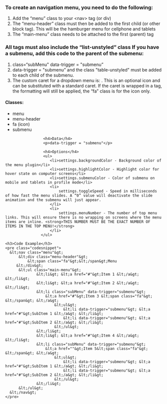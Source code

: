 <h3>To create an navigation menu, you need to do the following:</h3>
    <ol>
       <li>Add the “menu” class to your &lt;nav&gt; tag (or div)</li>
       <li>The “menu-header” class must then be added to the first child
            (or other block tag). This will be the hamburger menu for cellphone and
            tablets
        </li>
        <li>The “main-menu” class needs to be attached to the first (parent) tag</li>
    </ol>
       <h3> All tags must also include the “list-unstyled” class If you have a submenu, add this code to the parent of the submenu:</h3>
                   <ol>
                        <li>class=“subMenu" data-trigger = "submenu”</li>
                         <li>data-trigger = "submenu” and the class "table-unstyled" must be added to each child of the submenu.</li>
                         <li>
                             The custom caret for a dropdown menu is: <span class="fa"></span>. This is an optional icon and can be substituted with a standard caret. If the caret is wrapped in a tag, the formatting will still be applied, the “fa” class is for the icon only.
                         </li>
                    </ol>
                     <h4>Classes:</h4>
                    <ul>
                         <li>menu</li>
                         <li>menu-header</li>
                         <li>fa (icon)</li>
                         <li>submenu</li>
                     </ul>
                     
                     <h4>Data</h4>
                     <p>data-trigger = "submenu"</p>
                     
                     <h4>Options</h4>
                     <ul>
                        <li>settings.backgroundColor - Background color of the menu plugin</li>
                        <li>settings.highlightColor - Highlight color for hover state on computer screens</li>
                        <li>settings.submenuColor - Color of submenu on mobile and tablets in profile mode</li>
                        <li>
                            settings.toggleSpeed - Speed in milliseconds of how fast the menu slides. A “0” value will deactivate the slide animation and the submenu will just appear.
                        </li>
                        <li>
                            settings.menuNumber - The number of top menu links. This will ensure there is no wrapping on screens where the menu items are inline. <strong>THIS NUMBER MUST BE THE EXACT NUMBER OF ITEMS IN THE TOP MENU!</strong>
                        </li>
                    </ul>
    
    <h3>Code Example</h3> 
    <pre class="codesnippet">  
      &lt;nav class="menu"&gt;
          &lt;div class="menu-header"&gt;
              &lt;span class="fa"&gt;&lt;/span&gt;Menu
         &lt;/div&gt;
          &lt;ul class="main-menu"&gt;
                  &lt;li&gt; &lt;a href="#"&gt;Item 1 &lt;/a&gt; &lt;/li&gt;
                  &lt;li&gt; &lt;a href="#"&gt;Item 2 &lt;/a&gt; &lt;/li&gt;
                  &lt;li class="subMenu" data-trigger="submenu"&gt;
                      &lt;a href="#"&gt;Item 3 &lt;span class="fa"&gt; &lt;/span&gt; &lt;/a&gt;
                          &lt;ul&gt;
                              &lt;li data-trigger="submenu"&gt; &lt;a href="#"&gt;SubItem 1 &lt;/a&gt; &lt;/li&gt;
                              &lt;li data-trigger="submenu"&gt; &lt;a href="#"&gt;SubItem 2 &lt;/a&gt; &lt;/li&gt;
                          &lt;/ul&gt;
                  &lt;/li&gt;
                  &lt;li&gt; &lt;a href="#"&gt;Item 4 &lt;/a&gt; &lt;/li&gt;
                  &lt;li class="subMenu" data-trigger="submenu"&gt; 
                      &lt;a href=""&gt;Item 5&lt;span class="fa"&gt; &lt;/span&gt; &lt;/a&gt;
                          &lt;ul&gt;
                              &lt;li data-trigger="submenu"&gt; &lt;a href="#"&gt;SubItem 1 &lt;/a&gt; &lt;/li&gt;
                              &lt;li data-trigger="submenu"&gt; &lt;a href="#"&gt;SubItem 2 &lt;/a&gt; &lt;/li&gt;
                          &lt;/ul&gt;
                  &lt;/li&gt;
          &lt;/ul&gt;
      &lt;/nav&gt;
    </pre>